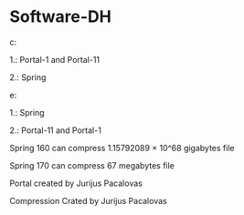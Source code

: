 # Software-DH

c:

1.: Portal-1 and Portal-11

2.: Spring

e:

1.: Spring

2.: Portal-11 and Portal-1


Spring 160 can compress 1.15792089 × 10^68 gigabytes file

Spring 170 can compress 67 megabytes file

Portal created by Jurijus Pacalovas 

Compression Crated by Jurijus Pacalovas

